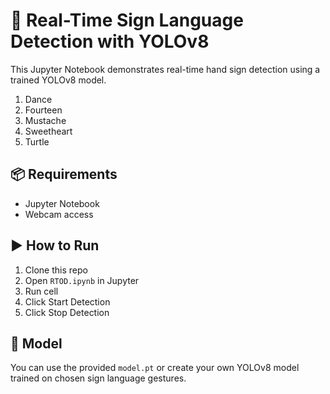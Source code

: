 # 🧠 Real-Time Sign Language Detection with YOLOv8

This Jupyter Notebook demonstrates real-time hand sign detection using a trained YOLOv8 model.

1. Dance
2. Fourteen
3. Mustache
4. Sweetheart
5. Turtle

## 📦 Requirements

- Jupyter Notebook
- Webcam access

## ▶️ How to Run

1. Clone this repo
2. Open `RTOD.ipynb` in Jupyter
3. Run cell
4. Click Start Detection
5. Click Stop Detection

## 🤖 Model

You can use the provided `model.pt` or create your own YOLOv8 model trained on chosen sign language gestures.
